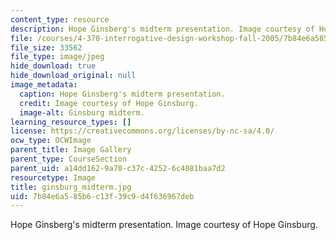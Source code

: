 ```yaml
---
content_type: resource
description: Hope Ginsberg's midterm presentation. Image courtesy of Hope Ginsburg.
file: /courses/4-370-interrogative-design-workshop-fall-2005/7b84e6a585b6c13f39c9d4f636967deb_ginsburg_midterm.jpg
file_size: 33562
file_type: image/jpeg
hide_download: true
hide_download_original: null
image_metadata:
  caption: Hope Ginsberg's midterm presentation.
  credit: Image courtesy of Hope Ginsburg.
  image-alt: Ginsburg midterm.
learning_resource_types: []
license: https://creativecommons.org/licenses/by-nc-sa/4.0/
ocw_type: OCWImage
parent_title: Image Gallery
parent_type: CourseSection
parent_uid: a14dd162-9a70-c37c-4252-6c4081baa7d2
resourcetype: Image
title: ginsburg_midterm.jpg
uid: 7b84e6a5-85b6-c13f-39c9-d4f636967deb
---
```

Hope Ginsberg's midterm presentation. Image courtesy of Hope Ginsburg.